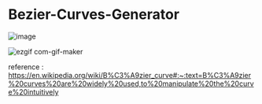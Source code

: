 # Bezier-Curves-Generator

![image](https://drive.google.com/uc?export=view&id=1bdIy02Sp88bTk94CYzzKg_IsprpPcTuw)

![ezgif com-gif-maker](https://user-images.githubusercontent.com/56835406/111908742-5b787500-8a80-11eb-93ad-e09a25cde58e.gif)

reference : https://en.wikipedia.org/wiki/B%C3%A9zier_curve#:~:text=B%C3%A9zier%20curves%20are%20widely%20used,to%20manipulate%20the%20curve%20intuitively
